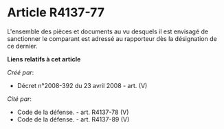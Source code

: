 # Article R4137-77

L'ensemble des pièces et documents au vu desquels il est envisagé de sanctionner le comparant est adressé au rapporteur dès
la désignation de ce dernier.

**Liens relatifs à cet article**

_Créé par_:

  - Décret n°2008-392 du 23 avril 2008 - art. (V)

_Cité par_:

  - Code de la défense. - art. R4137-78 (V)
  - Code de la défense. - art. R4137-89 (V)
